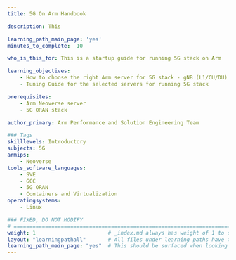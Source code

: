 ```yaml
---
title: 5G On Arm Handbook

description: This

learning_path_main_page: 'yes'
minutes_to_complete:  10

who_is_this_for: This is a startup guide for running 5G stack on Arm

learning_objectives: 
    - How to choose the right Arm server for 5G stack - gNB (L1/CU/DU) and Core
    - Tuning Guide for the selected servers for running 5G stack

prerequisites:
    - Arm Neoverse server 
    - 5G ORAN stack

author_primary: Arm Performance and Solution Engineering Team

### Tags
skilllevels: Introductory
subjects: 5G
armips:
    - Neoverse
tools_software_languages:
    - SVE
    - GCC
    - 5G ORAN
    - Containers and Virtualization
operatingsystems:
    - Linux

### FIXED, DO NOT MODIFY
# ================================================================================
weight: 1                       # _index.md always has weight of 1 to order correctly
layout: "learningpathall"       # All files under learning paths have this same wrapper
learning_path_main_page: "yes"  # This should be surfaced when looking for related content. Only set for _index.md of learning path content.
---
```

